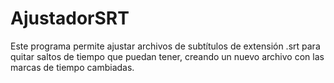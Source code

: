 # AjustadorSRT
Este programa permite ajustar archivos de subtítulos de extensión .srt para quitar saltos de tiempo que puedan tener, creando un nuevo archivo con las marcas de tiempo cambiadas.
